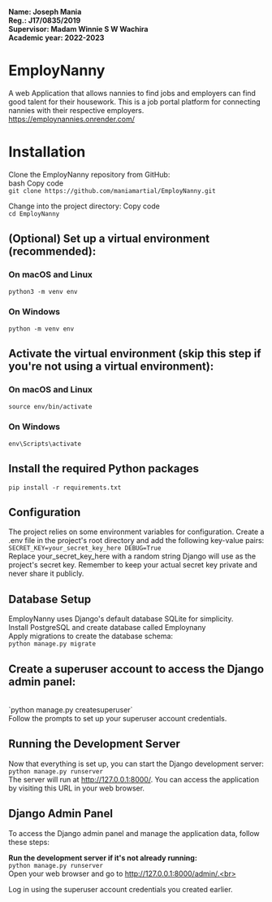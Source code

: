 
**Name:          Joseph Mania<br>
Reg.:          J17/0835/2019<br>
Supervisor:    Madam Winnie S W Wachira<br>
Academic year: 2022-2023**<br>

# EmployNanny
A web Application that allows nannies to find jobs and employers can find good talent for their housework.
This is a job portal platform for connecting nannies with their respective employers.
https://employnannies.onrender.com/

# Installation
Clone the EmployNanny repository from GitHub:<br>
bash
Copy code<br/>
`git clone https://github.com/maniamartial/EmployNanny.git`

Change into the project directory:
Copy code<br/>
`cd EmployNanny`

## (Optional) Set up a virtual environment (recommended):

### On macOS and Linux
`python3 -m venv env`

### On Windows
`python -m venv env`

## Activate the virtual environment (skip this step if you're not using a virtual environment):
### On macOS and Linux
`source env/bin/activate `

### On Windows
`env\Scripts\activate`

## Install the required Python packages
`pip install -r requirements.txt`

## Configuration
The project relies on some environment variables for configuration. Create a .env file in the project's root directory and add the following key-value pairs:<br>
`SECRET_KEY=your_secret_key_here
DEBUG=True`
<br>
Replace your_secret_key_here with a random string Django will use as the project's secret key. Remember to keep your actual secret key private and never share it publicly.

## Database Setup
EmployNanny uses Django's default database SQLite for simplicity. <br>
Install PostgreSQL and create database called Employnany<br>
Apply migrations to create the database schema:<br>
`python manage.py migrate`<br>

## Create a superuser account to access the Django admin panel:
<br>
`python manage.py createsuperuser`<br>
Follow the prompts to set up your superuser account credentials.<br>

## Running the Development Server
Now that everything is set up, you can start the Django development server:<br>
`python manage.py runserver`<br>
The server will run at http://127.0.0.1:8000/. You can access the application by visiting this URL in your web browser.<br>

## Django Admin Panel
To access the Django admin panel and manage the application data, follow these steps:<br>

**Run the development server if it's not already running:**<br/>
`python manage.py runserver`<br>
Open your web browser and go to http://127.0.0.1:8000/admin/.<br>

Log in using the superuser account credentials you created earlier.
